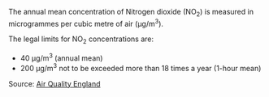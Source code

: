 The annual mean concentration of Nitrogen dioxide (NO<sub>2</sub>) is measured in microgrammes per cubic metre of air (µg/m<sup>3</sup>). 

The legal limits for NO<sub>2</sub> concentrations are:

- 40 µg/m<sup>3</sup> (annual mean)
- 200 µg/m<sup>3</sup> not to be exceeded more than 18 times a year (1-hour mean)

  



Source: <a href="https://www.airqualityengland.co.uk/local-authority/?la_id=368" target="_blank">Air Quality England</a>


